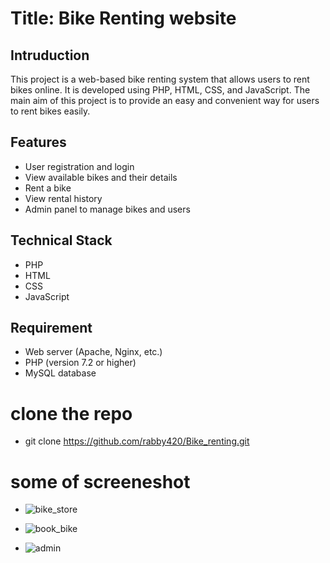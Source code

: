 # Title: Bike Renting website
## Intruduction
This project is a web-based bike renting system that allows users to rent bikes online. It is developed using PHP, HTML, CSS, and JavaScript. The main aim of this project is to provide an easy and convenient way for users to rent bikes easily.
## Features
- User registration and login
- View available bikes and their details
- Rent a bike
- View rental history
- Admin panel to manage bikes and users
## Technical Stack
- PHP
- HTML
- CSS
- JavaScript
## Requirement
- Web server (Apache, Nginx, etc.)
- PHP (version 7.2 or higher)
- MySQL database
# clone the repo 
- git clone https://github.com/rabby420/Bike_renting.git
# some of screeneshot
- ![bike_store](https://user-images.githubusercontent.com/52863153/217345765-1de26004-883e-47c9-936e-a0bbffef6a9f.png)

- ![book_bike](https://user-images.githubusercontent.com/52863153/217345797-f52bbe34-bfc9-4ac9-ac62-a9a3e5d2e20b.png)

- ![admin](https://user-images.githubusercontent.com/52863153/217345812-8a40d5cd-7285-4e08-8164-8b3ed2054270.png)
